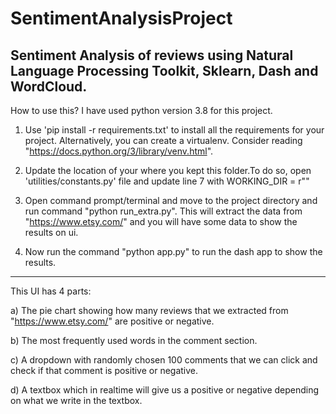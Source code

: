 # SentimentAnalysisProject
Sentiment Analysis of reviews using Natural Language Processing Toolkit, Sklearn, Dash and WordCloud.
------------------------------------------------------------------------------------------------------------

How to use this?
I have used python version 3.8 for this project.

1. Use 'pip install -r requirements.txt' to install all the requirements for your project. Alternatively, you can create a virtualenv. Consider reading 
"https://docs.python.org/3/library/venv.html".

2. Update the location of your where you kept this folder.To do so, open 'utilities/constants.py' file and update line 7 with 
WORKING_DIR = r"<Location to the project folder>"

3. Open command prompt/terminal and move to the project directory and run command "python run_extra.py". This will extract the data from "https://www.etsy.com/" and you will 
have some data to show the results on ui.

4. Now run the command "python app.py" to run the dash app to show the results.

------------------------------------------------------------------------------------------------------------------

This UI has 4 parts:

a) The pie chart showing how many reviews that we extracted from "https://www.etsy.com/" are positive or negative.
  
b) The most frequently used words in the comment section.
  
c) A dropdown with randomly chosen 100 comments that we can click and check if that comment is positive or negative.
  
d) A textbox which in realtime will give us a positive or negative depending on what we write in the textbox.
